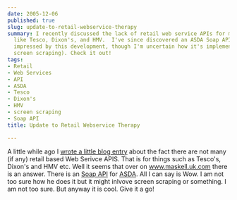 ```yaml
---
date: 2005-12-06
published: true
slug: update-to-retail-webservice-therapy
summary: I recently discussed the lack of retail web service APIs for major companies
  like Tesco, Dixon's, and HMV.  I've since discovered an ASDA Soap API on maskell.uk.com.  I'm
  impressed by this development, though I'm uncertain how it's implemented (possibly
  screen scraping). Check it out!
tags:
- Retail
- Web Services
- API
- ASDA
- Tesco
- Dixon's
- HMV
- screen scraping
- Soap API
title: Update to Retail Webservice Therapy

---
```

A little while ago I <a href="http://www.kinlan.co.uk/2005/08/retail-web-service-therapy.html">wrote a little blog entry</a> about the fact there are not many (if any) retail based Web Serivce APIS.  That is for things such as Tesco's, Dixon's and HMV etc.  Well it seems that over on <a href="http://www.maskell.uk.com/">www.maskell.uk.com</a> there is an answer.  There is an <a href="http://www.maskell.uk.com/webServices/Asda/Store.asmx" title="" target="">Soap API</a> for <a href="http://www.asda.co.uk/" title="" target="">ASDA</a>.  All I can say is Wow.  I am not too sure how he does it but it might inlvove screen scraping or something.  I am not too sure.  But anyway it is cool.  Give it a go!<p />

